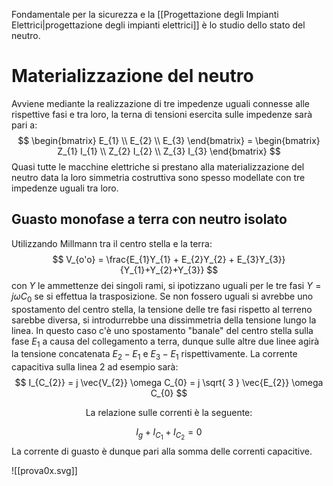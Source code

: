 Fondamentale per la sicurezza e la [[Progettazione degli Impianti Elettrici|progettazione degli impianti elettrici]] è lo studio dello stato del neutro.
# Materializzazione del neutro
Avviene mediante la realizzazione di tre impedenze uguali connesse alle rispettive fasi e tra loro, la terna di tensioni esercita sulle impedenze sarà pari a:
$$
\begin{bmatrix}
E_{1} \\ E_{2} \\ E_{3}
\end{bmatrix} = 
\begin{bmatrix}
Z_{1} I_{1} \\ Z_{2} I_{2} \\ Z_{3} I_{3}
\end{bmatrix}
$$
Quasi tutte le macchine elettriche si prestano alla materializzazione del neutro data la loro simmetria costruttiva sono spesso modellate con tre impedenze uguali tra loro.

## Guasto monofase a terra con neutro isolato
Utilizzando Millmann tra il centro stella e la terra:
$$
V_{o'o} = \frac{E_{1}Y_{1} + E_{2}Y_{2} + E_{3}Y_{3}}{Y_{1}+Y_{2}+Y_{3}}
$$
con $Y$ le ammettenze dei singoli rami, si ipotizzano uguali per le tre fasi $Y=j \omega C_{0}$ se si effettua la trasposizione. Se non fossero uguali si avrebbe uno spostamento del centro stella, la tensione delle tre fasi rispetto al terreno sarebbe diversa, si introdurrebbe una dissimmetria della tensione lungo la linea.
In questo caso c'è uno spostamento "banale" del centro stella sulla fase $E_1$ a causa del collegamento a terra, dunque sulle altre due linee agirà la tensione concatenata $E_2-E_1$ e $E_3-E_1$ rispettivamente.
La corrente capacitiva sulla linea 2 ad esempio sarà:
$$
I_{C_{2}} = j \vec{V_{2}} \omega C_{0} = j \sqrt{ 3 } \vec{E_{2}} \omega C_{0}
$$
<center>La relazione sulle correnti è la seguente:</center>

$$
I_{g} + I_{C_{1}} + I_{C_{2}} =  0
$$
La corrente di guasto è dunque pari alla somma delle correnti capacitive.

![[prova0x.svg]]

